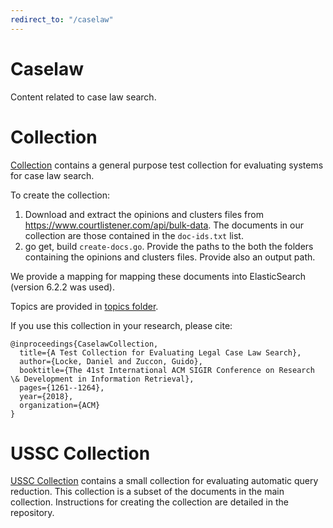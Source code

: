 ```yaml
---
redirect_to: "/caselaw"
---
```

# Caselaw

Content related to case law search. 

# Collection 
[Collection](collection) contains a general purpose test collection for evaluating systems for case law search. 

To create the collection: 
1. Download and extract the opinions and clusters files from https://www.courtlistener.com/api/bulk-data. The documents in our collection are those contained in the `doc-ids.txt` list. 
2. go get, build `create-docs.go`. Provide the paths to the both the folders containing the opinions and clusters files. Provide also an output path. 

We provide a mapping for mapping these documents into ElasticSearch (version 6.2.2 was used).

Topics are provided in [topics folder](collection/topics/). 

If you use this collection in your research, please cite: 
```
@inproceedings{CaselawCollection,
  title={A Test Collection for Evaluating Legal Case Law Search},
  author={Locke, Daniel and Zuccon, Guido},
  booktitle={The 41st International ACM SIGIR Conference on Research \& Development in Information Retrieval},
  pages={1261--1264},
  year={2018},
  organization={ACM}
}
```

# USSC Collection
[USSC Collection](https://github.com/ielab/ussc-caselaw-collection) contains a small collection for evaluating automatic query reduction. This collection is a subset of the documents in the main collection. Instructions for creating the collection are detailed in the repository.
